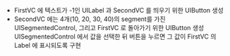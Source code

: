 - FirstVC 에 텍스트가 -1인 UILabel 과 SecondVC 를 띄우기 위한 UIButton 생성
- SecondVC 에는 4개(10, 20, 30, 40)의 segment를 가진 UISegmentedControl,
그리고 FirstVC 로 돌아가기 위한 UIButton 생성
UISegmentedControl 에서 값을 선택한 뒤 버튼을 누르면 그 값이 FirstVC 의 Label 에 표시되도록 구현
